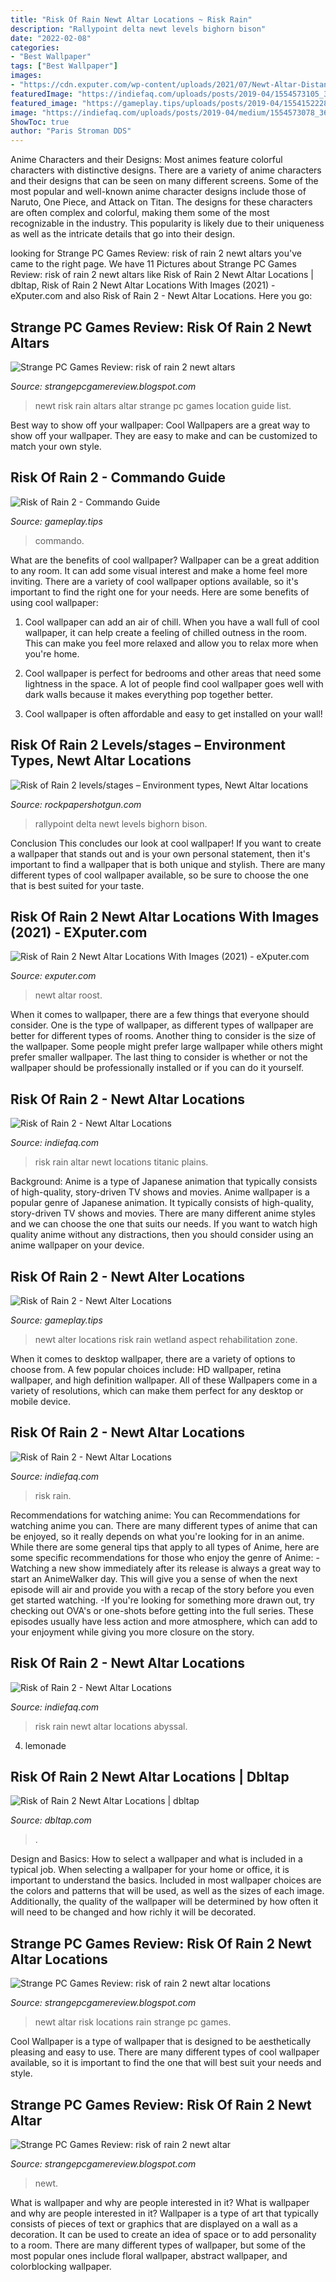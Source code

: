 ```yaml
---
title: "Risk Of Rain Newt Altar Locations ~ Risk Rain"
description: "Rallypoint delta newt levels bighorn bison"
date: "2022-02-08"
categories:
- "Best Wallpaper"
tags: ["Best Wallpaper"]
images:
- "https://cdn.exputer.com/wp-content/uploads/2021/07/Newt-Altar-Distant-Roost-Location-768x864.jpg"
featuredImage: "https://indiefaq.com/uploads/posts/2019-04/1554573105_34.jpg"
featured_image: "https://gameplay.tips/uploads/posts/2019-04/1554152228_2.jpg"
image: "https://indiefaq.com/uploads/posts/2019-04/medium/1554573078_36.jpg"
ShowToc: true
author: "Paris Stroman DDS"
---
```



Anime Characters and their Designs: Most animes feature colorful characters with distinctive designs.
There are a variety of anime characters and their designs that can be seen on many different screens. Some of the most popular and well-known anime character designs include those of Naruto, One Piece, and Attack on Titan. The designs for these characters are often complex and colorful, making them some of the most recognizable in the industry. This popularity is likely due to their uniqueness as well as the intricate details that go into their design.

	

		
looking for Strange PC Games Review: risk of rain 2 newt altars you've came to the right page. We have 11 Pictures about Strange PC Games Review: risk of rain 2 newt altars like Risk of Rain 2 Newt Altar Locations | dbltap, Risk of Rain 2 Newt Altar Locations With Images (2021) - eXputer.com and also Risk of Rain 2 - Newt Altar Locations. Here you go:
		
    
## Strange PC Games Review: Risk Of Rain 2 Newt Altars

<img loading=lazy src="https://gamewith-en.akamaized.net/img/29b91cf3cb9027c3bc5ad14ca6f29029.jpg" onerror="this.onerror=null;this.src='https://tse4.mm.bing.net/th?id=OIP.tmP9wOj19WsQ6Uw4PSIsxQAAAA&amp;pid=15.1';" alt="Strange PC Games Review: risk of rain 2 newt altars">

_Source: strangepcgamereview.blogspot.com_

>newt risk rain altars altar strange pc games location guide list. 

	

Best way to show off your wallpaper:
Cool Wallpapers are a great way to show off your wallpaper. They are easy to make and can be customized to match your own style.

    
## Risk Of Rain 2 - Commando Guide

<img loading=lazy src="https://gameplay.tips/uploads/posts/2019-04/1554830989_risk-of-rain-2-commando.jpg" onerror="this.onerror=null;this.src='https://tse1.mm.bing.net/th?id=OIP.EgRzVGNfr2spMgDvqTV9FAHaD4&amp;pid=15.1';" alt="Risk of Rain 2 - Commando Guide">

_Source: gameplay.tips_

>commando. 

	

What are the benefits of cool wallpaper?
Wallpaper can be a great addition to any room. It can add some visual interest and make a home feel more inviting. There are a variety of cool wallpaper options available, so it's important to find the right one for your needs. Here are some benefits of using cool wallpaper: 
1. Cool wallpaper can add an air of chill. When you have a wall full of cool wallpaper, it can help create a feeling of chilled outness in the room. This can make you feel more relaxed and allow you to relax more when you're home. 

2. Cool wallpaper is perfect for bedrooms and other areas that need some lightness in the space. A lot of people find cool wallpaper goes well with dark walls because it makes everything pop together better. 

3. Cool wallpaper is often affordable and easy to get installed on your wall!

    
## Risk Of Rain 2 Levels/stages – Environment Types, Newt Altar Locations

<img loading=lazy src="https://assets.rockpapershotgun.com/images/2019/04/risk-of-rain-2-rallypoint-delta-690x388.jpg" onerror="this.onerror=null;this.src='https://tse2.mm.bing.net/th?id=OIP.jsggkDTfdB_VGYOKcWKPYwHaEK&amp;pid=15.1';" alt="Risk of Rain 2 levels/stages – Environment types, Newt Altar locations">

_Source: rockpapershotgun.com_

>rallypoint delta newt levels bighorn bison. 

	

Conclusion
This concludes our look at cool wallpaper! If you want to create a wallpaper that stands out and is your own personal statement, then it's important to find a wallpaper that is both unique and stylish. There are many different types of cool wallpaper available, so be sure to choose the one that is best suited for your taste.

    
## Risk Of Rain 2 Newt Altar Locations With Images (2021) - EXputer.com

<img loading=lazy src="https://cdn.exputer.com/wp-content/uploads/2021/07/Newt-Altar-Distant-Roost-Location-768x864.jpg" onerror="this.onerror=null;this.src='https://tse1.mm.bing.net/th?id=OIP.cLYvmAJiQfo0Hnh7XuzcSAHaIV&amp;pid=15.1';" alt="Risk of Rain 2 Newt Altar Locations With Images (2021) - eXputer.com">

_Source: exputer.com_

>newt altar roost. 

	

When it comes to wallpaper, there are a few things that everyone should consider. One is the type of wallpaper, as different types of wallpaper are better for different types of rooms. Another thing to consider is the size of the wallpaper. Some people might prefer large wallpaper while others might prefer smaller wallpaper. The last thing to consider is whether or not the wallpaper should be professionally installed or if you can do it yourself.

    
## Risk Of Rain 2 - Newt Altar Locations

<img loading=lazy src="https://indiefaq.com/uploads/posts/2019-04/1554573053_12.jpg" onerror="this.onerror=null;this.src='https://tse1.mm.bing.net/th?id=OIP.IlWwMKbESjJCGJacDxD6jQHaEL&amp;pid=15.1';" alt="Risk of Rain 2 - Newt Altar Locations">

_Source: indiefaq.com_

>risk rain altar newt locations titanic plains. 

	

Background: Anime is a type of Japanese animation that typically consists of high-quality, story-driven TV shows and movies.
Anime wallpaper is a popular genre of Japanese animation. It typically consists of high-quality, story-driven TV shows and movies. There are many different anime styles and we can choose the one that suits our needs. If you want to watch high quality anime without any distractions, then you should consider using an anime wallpaper on your device.

    
## Risk Of Rain 2 - Newt Alter Locations

<img loading=lazy src="https://gameplay.tips/uploads/posts/2019-04/1554152228_2.jpg" onerror="this.onerror=null;this.src='https://tse1.mm.bing.net/th?id=OIP.cJWl50xumpneL6KZXiV96QHaEK&amp;pid=15.1';" alt="Risk of Rain 2 - Newt Alter Locations">

_Source: gameplay.tips_

>newt alter locations risk rain wetland aspect rehabilitation zone. 

	

When it comes to desktop wallpaper, there are a variety of options to choose from. A few popular choices include: HD wallpaper, retina wallpaper, and high definition wallpaper. All of these Wallpapers come in a variety of resolutions, which can make them perfect for any desktop or mobile device. 

    
## Risk Of Rain 2 - Newt Altar Locations

<img loading=lazy src="https://indiefaq.com/uploads/posts/2019-04/medium/1554573078_36.jpg" onerror="this.onerror=null;this.src='https://tse4.mm.bing.net/th?id=OIP.GdDfuoSdka3eOXdJ1QuFnAHaEL&amp;pid=15.1';" alt="Risk of Rain 2 - Newt Altar Locations">

_Source: indiefaq.com_

>risk rain. 

	

Recommendations for watching anime: You can
Recommendations for watching anime you can. There are many different types of anime that can be enjoyed, so it really depends on what you're looking for in an anime. While there are some general tips that apply to all types of Anime, here are some specific recommendations for those who enjoy the genre of Anime: 
-Watching a new show immediately after its release is always a great way to start an AnimeWalker day. This will give you a sense of when the next episode will air and provide you with a recap of the story before you even get started watching. 
-If you're looking for something more drawn out, try checking out OVA's or one-shots before getting into the full series. These episodes usually have less action and more atmosphere, which can add to your enjoyment while giving you more closure on the story.

    
## Risk Of Rain 2 - Newt Altar Locations

<img loading=lazy src="https://indiefaq.com/uploads/posts/2019-04/1554573105_34.jpg" onerror="this.onerror=null;this.src='https://tse4.mm.bing.net/th?id=OIP.K0MXLA76g9h82vUxeJ7_ZAHaEL&amp;pid=15.1';" alt="Risk of Rain 2 - Newt Altar Locations">

_Source: indiefaq.com_

>risk rain newt altar locations abyssal. 

	

4. lemonade 

    
## Risk Of Rain 2 Newt Altar Locations | Dbltap

<img loading=lazy src="https://images2.minutemediacdn.com/image/upload/c_fill,w_1200,h_630,f_auto,q_auto,g_auto/shape/cover/sport/ror2-ea0be40207634063b8c830a5e725f85f.jpg" onerror="this.onerror=null;this.src='https://tse1.mm.bing.net/th?id=OIP.6Qa71GKocHAE2LUreWV4zQHaD4&amp;pid=15.1';" alt="Risk of Rain 2 Newt Altar Locations | dbltap">

_Source: dbltap.com_

>. 

	

Design and Basics: How to select a wallpaper and what is included in a typical job.
When selecting a wallpaper for your home or office, it is important to understand the basics. Included in most wallpaper choices are the colors and patterns that will be used, as well as the sizes of each image. Additionally, the quality of the wallpaper will be determined by how often it will need to be changed and how richly it will be decorated.

    
## Strange PC Games Review: Risk Of Rain 2 Newt Altar Locations

<img loading=lazy src="https://indiefaq.com/uploads/posts/2019-04/1554573094_27.jpg" onerror="this.onerror=null;this.src='https://tse3.mm.bing.net/th?id=OIP.W3f8H5jJtL6KvR1B1m9caQHaEL&amp;pid=15.1';" alt="Strange PC Games Review: risk of rain 2 newt altar locations">

_Source: strangepcgamereview.blogspot.com_

>newt altar risk locations rain strange pc games. 

	

Cool Wallpaper is a type of wallpaper that is designed to be aesthetically pleasing and easy to use. There are many different types of cool wallpaper available, so it is important to find the one that will best suit your needs and style.

    
## Strange PC Games Review: Risk Of Rain 2 Newt Altar

<img loading=lazy src="https://lh5.googleusercontent.com/proxy/g4ZZ_hN1dfWXAlp9CWKWuEQ-uOzGhyvF9mLcRWqSbplU9siBABWt4h-ewCvX-znI0up9VTwk4A=w1200-h630-p-k-no-nu" onerror="this.onerror=null;this.src='https://tse1.mm.bing.net/th?id=OIP.xMvqQWGwxjjP3um49nKtMwHaD4&amp;pid=15.1';" alt="Strange PC Games Review: risk of rain 2 newt altar">

_Source: strangepcgamereview.blogspot.com_

>newt. 

	

What is wallpaper and why are people interested in it?
What is wallpaper and why are people interested in it?
Wallpaper is a type of art that typically consists of pieces of text or graphics that are displayed on a wall as a decoration. It can be used to create an idea of space or to add personality to a room. There are many different types of wallpaper, but some of the most popular ones include floral wallpaper, abstract wallpaper, and colorblocking wallpaper.

